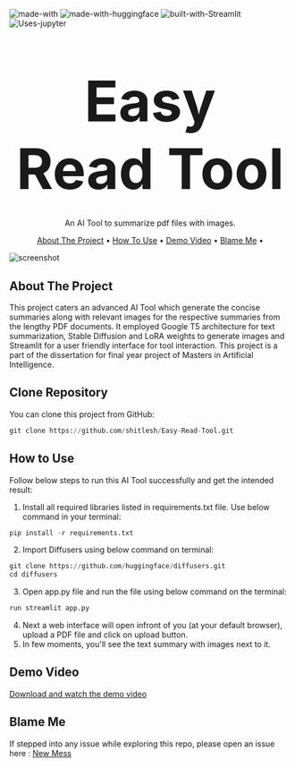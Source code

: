 ![made-with](https://img.shields.io/badge/Made%20with-Python3-brightgreen)
![made-with-huggingface](https://img.shields.io/badge/Hugging%20Face-yellow)
![built-with-Streamlit](https://img.shields.io/badge/Built%20with-Streamlit-red)
![Uses-jupyter](https://img.shields.io/badge/Uses-Jupyter%20Notebook-orange)


<!-- LOGO -->
<br />
<h1>
<p align="center">
  <span style= "font-size: 100px;">Easy Read Tool</span>
</h1>
  <p align="center">
    An AI Tool to summarize pdf files with images.
    <br />
  </p>
</p>
<p align="center">
  <a href="#about-the-project">About The Project</a> •
  <a href="#how-to-use">How To Use</a> •
  <a href="#demo-video">Demo Video</a> •
  <a href="#blame-me">Blame Me</a> •
</p>  

<p align="center">
  
![screenshot](demo/Easy_Read_GIF.gif)
</p>                                                                                                                             
                                                                                                                                                      
## About The Project

This project caters an advanced AI Tool which generate the concise summaries along with relevant images for the respective summaries from the lengthy PDF documents. It employed Google T5 architecture for text summarization, Stable Diffusion and LoRA weights to generate images and Streamlit for a user friendly interface for tool interaction. This project is a part of the dissertation for final year project of Masters in Artificial Intelligence.

## Clone Repository

You can clone this project from GitHub:
```py
git clone https://github.com/shitlesh/Easy-Read-Tool.git
```

## How to Use

Follow below steps to run this AI Tool successfully and get the intended result:

1. Install all required libraries listed in requirements.txt file. Use below command in your terminal:
```py
pip install -r requirements.txt 
```
2. Import Diffusers using below command on terminal:
```py
git clone https://github.com/huggingface/diffusers.git
cd diffusers
```
3. Open app.py file and run the file using below command on the terminal:
```py
run streamlit app.py
```
4. Next a web interface will open infront of you (at your default browser), upload a PDF file and click on upload button.
5. In few moments, you'll see the text summary with images next to it.

## Demo Video

[Download and watch the demo video](demo/Demo.mp4)

## Blame Me

If stepped into any issue while exploring this repo, please open an issue here :  [New Mess](https://github.com/shitlesh/Easy-Read-Tool/issues/new)

